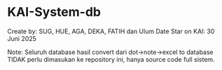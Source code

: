 # KAI-System-db
Create by: SUG, HUE, AGA, DEKA, FATIH dan Ulum 
Date Star on KAI: 30 Juni 2025

Note: Seluruh database hasil convert dari dot->note->excel to database TIDAK perlu dimasukan ke repository ini, hanya source code full sistem. 
